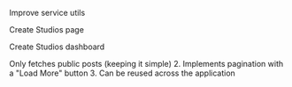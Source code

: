 Improve service utils

Create Studios page

Create Studios dashboard

Only fetches public posts (keeping it simple) 2. Implements pagination with a "Load More" button 3. Can be reused across the application
